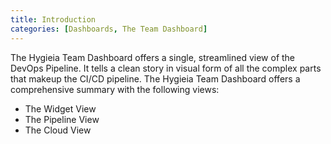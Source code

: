 ```yaml
---
title: Introduction
categories: [Dashboards, The Team Dashboard]
---
```


The Hygieia Team Dashboard offers a single, streamlined view of the DevOps Pipeline. It tells a clean story in visual form of all the complex parts that makeup the CI/CD pipeline. The Hygieia Team Dashboard offers a comprehensive summary with the following views:

- The Widget View
- The Pipeline View
- The Cloud View
